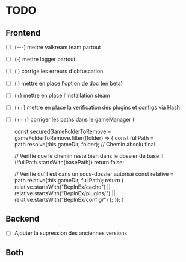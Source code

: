 # TODO

## Frontend

- [ ] (---) mettre valkream team partout
- [ ] (-) mettre logger partout
- [ ] ( ) corrige les erreurs d'obfuscation
- [ ] ( ) mettre en place l'option de doc (en beta)
- [ ] (+) mettre en place l'installation steam
- [ ] (++) mettre en place la verification des plugins et configs via Hash
- [ ] (+++) corriger les paths dans le gameManager (

  const securedGameFolderToRemove = gameFolderToRemove.filter((folder) => {
  const fullPath = path.resolve(this.gameDir, folder); // Chemin absolu final

  // Vérifie que le chemin reste bien dans le dossier de base
  if (!fullPath.startsWith(basePath)) return false;

  // Vérifie qu'il est dans un sous-dossier autorisé
  const relative = path.relative(this.gameDir, fullPath);
  return (
  relative.startsWith("BepInEx/cache") ||
  relative.startsWith("BepInEx/plugins/") ||
  relative.startsWith("BepInEx/config/")
  );
  });
  )

## Backend

- [ ] Ajouter la supression des anciennes versions

## Both
